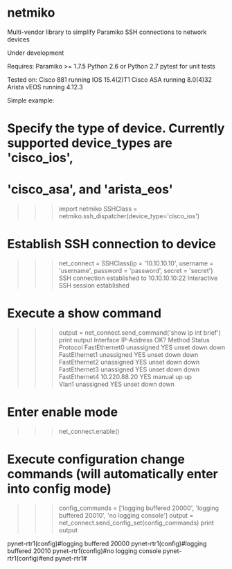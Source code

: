 netmiko
=======

Multi-vendor library to simplify Paramiko SSH connections to network devices

Under development 

Requires:
Paramiko >= 1.7.5
Python 2.6 or Python 2.7
pytest for unit tests

Tested on:
Cisco 881 running IOS 15.4(2)T1
Cisco ASA running 8.0(4)32
Arista vEOS running 4.12.3


Simple example:

# Specify the type of device. Currently supported device_types are 'cisco_ios',
# 'cisco_asa', and 'arista_eos'
>>> import netmiko
>>> SSHClass = netmiko.ssh_dispatcher(device_type='cisco_ios')

# Establish SSH connection to device
>>> net_connect = SSHClass(ip = '10.10.10.10', username = 'username', 
                password = 'password', secret = 'secret')
SSH connection established to 10.10.10.10:22
Interactive SSH session established

# Execute a show command
>>> output = net_connect.send_command('show ip int brief')
>>> print output
Interface                  IP-Address      OK? Method Status                Protocol
FastEthernet0              unassigned      YES unset  down                  down    
FastEthernet1              unassigned      YES unset  down                  down    
FastEthernet2              unassigned      YES unset  down                  down    
FastEthernet3              unassigned      YES unset  down                  down    
FastEthernet4              10.220.88.20    YES manual up                    up      
Vlan1                      unassigned      YES unset  down                  down    

# Enter enable mode
>>> net_connect.enable()

# Execute configuration change commands (will automatically enter into config mode)
>>> config_commands = ['logging buffered 20000', 'logging buffered 20010', 'no logging console']
>>> output = net_connect.send_config_set(config_commands)
>>> print output

pynet-rtr1(config)#logging buffered 20000
pynet-rtr1(config)#logging buffered 20010
pynet-rtr1(config)#no logging console
pynet-rtr1(config)#end
pynet-rtr1#


